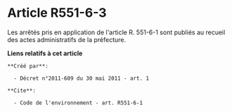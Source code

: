 # Article R551-6-3

Les arrêtés pris en application de l'article R. 551-6-1 sont publiés au recueil des actes administratifs de la préfecture.

**Liens relatifs à cet article**

	**Créé par**:

	  - Décret n°2011-609 du 30 mai 2011 - art. 1

	**Cite**:

	  - Code de l'environnement - art. R551-6-1
